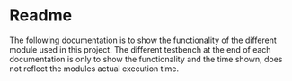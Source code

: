 # Readme
The following documentation is to show the functionality of the different module used in this project. The different testbench at the end of each documentation is only to show the functionality and the time shown, does not reflect the modules actual execution time.
<!--stackedit_data:
eyJoaXN0b3J5IjpbMTgwMTc3MDE0OF19
-->
